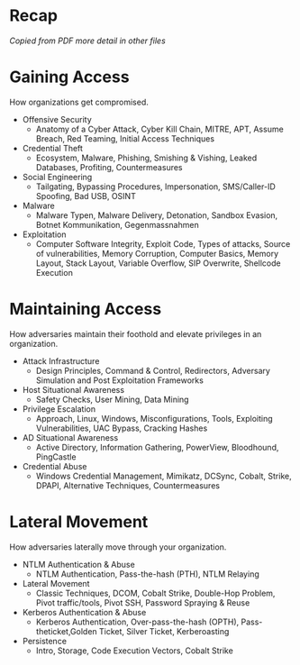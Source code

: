 # Recap

*Copied from PDF*
*more detail in other files*

# Gaining Access
How organizations get compromised.
- Offensive Security
    - Anatomy of a Cyber Attack, Cyber Kill Chain, MITRE, APT, Assume Breach, Red Teaming, Initial Access Techniques
- Credential Theft
    - Ecosystem, Malware, Phishing, Smishing & Vishing, Leaked
Databases, Profiting, Countermeasures
- Social Engineering
    - Tailgating, Bypassing Procedures, Impersonation,
SMS/Caller-ID Spoofing, Bad USB, OSINT
- Malware
    - Malware Typen, Malware Delivery, Detonation, Sandbox Evasion, Botnet Kommunikation, Gegenmassnahmen
- Exploitation
    - Computer Software Integrity, Exploit Code, Types of
attacks, Source of vulnerabilities, Memory Corruption, Computer Basics, Memory Layout, Stack Layout, Variable Overflow, SIP Overwrite, Shellcode Execution

# Maintaining Access
How adversaries maintain their foothold and elevate privileges in an organization.
- Attack Infrastructure
    - Design Principles, Command & Control, Redirectors, Adversary Simulation and Post Exploitation Frameworks
- Host Situational Awareness
    - Safety Checks, User Mining, Data Mining
- Privilege Escalation
    - Approach, Linux, Windows, Misconfigurations, Tools, Exploiting
Vulnerabilities, UAC Bypass, Cracking Hashes
- AD Situational Awareness
    - Active Directory, Information Gathering, PowerView, Bloodhound, PingCastle
- Credential Abuse
    - Windows Credential Management, Mimikatz, DCSync, Cobalt, Strike, DPAPI, Alternative Techniques, Countermeasures

# Lateral Movement
How adversaries laterally move through your organization.
- NTLM Authentication & Abuse
    - NTLM Authentication, Pass-the-hash (PTH), NTLM Relaying
- Lateral Movement
    - Classic Techniques, DCOM, Cobalt Strike, Double-Hop Problem,
Pivot traffic/tools, Pivot SSH, Password Spraying & Reuse
- Kerberos Authentication & Abuse
    - Kerberos Authentication, Over-pass-the-hash (OPTH), Pass-theticket,Golden Ticket, Silver Ticket, Kerberoasting
- Persistence
    - Intro, Storage, Code Execution Vectors, Cobalt Strike